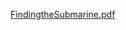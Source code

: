 
[FindingtheSubmarine.pdf](https://github.com/abs711/Data-Analysis/files/9053180/FindingtheSubmarine.pdf)
